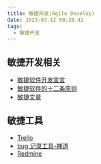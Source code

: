 ```yaml
---
title: 敏捷开发(Agile Develop)
date: 2023-03-12 08:28:42
tags:
  - 敏捷开发
---
```


## 敏捷开发相关

- [敏捷软件开发宣言][1]
- [敏捷软件的十二条原则][2]
- [敏捷文章][3]

## 敏捷工具

- [Trello][4]
- [bug 记录工具-禅道][5]
- [Redmine][6]

[1]: https://agilemanifesto.org/iso/zhchs/manifesto.html
[2]: https://agilemanifesto.org/iso/zhchs/principles.html
[3]: https://www.scrumcn.com/agile/scrum/category/scrum-agile-practices
[4]: https://trello.com/
[5]: https://www.zentao.net/
[6]: https://www.redmine.org/

